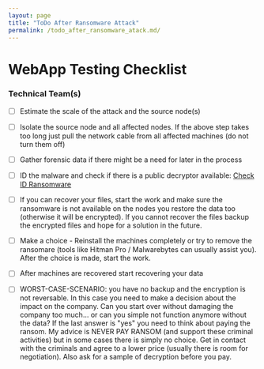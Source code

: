 ```yaml
---
layout: page
title: "ToDo After Ransomware Attack"
permalink: /todo_after_ransomware_atack.md/
---
```


# WebApp Testing Checklist

### Technical Team(s)

- [ ]  Estimate the scale of the attack and the source node(s)
- [ ]  Isolate the source node and all affected nodes. If the above step takes too long just pull the network cable from all affected machines (do not turn them off)
- [ ]  Gather forensic data if there might be a need for later in the process
- [ ]  ID the malware and check if there is a public decryptor available: [Check ID Ransomware](https://id-ransomware.malwarehunterteam.com)
- [ ]  If you can recover your files, start the work and make sure the ransomware is not available on the nodes you restore the data too (otherwise it will be encrypted). If you cannot recover the files backup the encrypted files and hope for a solution in the future.
- [ ]  Make a choice - Reinstall the machines completely or try to remove the ransomare (tools like Hitman Pro / Malwarebytes can usually assist you). After the choice is made, start the work.
- [ ]  After machines are recovered start recovering your data
- [ ]  WORST-CASE-SCENARIO: you have no backup and the encryption is not reversable. In this case you need to make a decision about the impact on the company. Can you start over without damaging the company too much... or can you simple not function anymore without the data? If the last answer is "yes" you need to think about paying the ransom. My advice is NEVER PAY RANSOM (and support these criminal activities) but in some cases there is simply no choice. Get in contact with the criminals and agree to a lower price (usually there is room for negotiation). Also ask for a sample of decryption before you pay.



